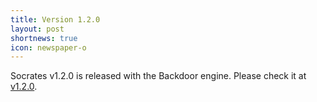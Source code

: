 ```yaml
---
title: Version 1.2.0
layout: post
shortnews: true
icon: newspaper-o
---
```


Socrates v1.2.0 is released with the Backdoor engine. Please check it at <a href="https://github.com/longph1989/Socrates/releases/tag/v1.2.0">v1.2.0</a>.